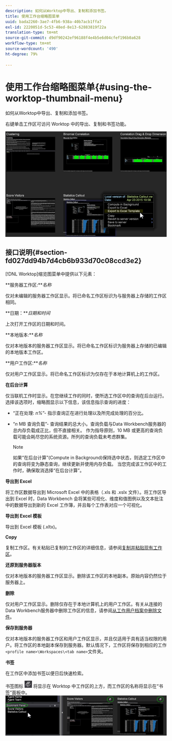 ```yaml
---
description: 如何从Worktop中导出、复制和添加书签。
title: 使用工作台缩略图菜单
uuid: bada2260-3ae7-4fb6-938a-40b7acb1ffa7
exl-id: 2220051d-5c53-48ed-8e13-62883819f22a
translation-type: tm+mt
source-git-commit: d9df90242ef96188f4e4b5e6d04cfef196b0a628
workflow-type: tm+mt
source-wordcount: '490'
ht-degree: 79%

---
```


# 使用工作台缩略图菜单{#using-the-worktop-thumbnail-menu}

如何从Worktop中导出、复制和添加书签。

右键单击工作区可访问 Worktop 中的导出、复制和书签功能。

![](assets/thumbnail_menu.png)

## 接口说明{#section-fd027dd94b7d4cb6b933d70c08ccd3e2}

[!DNL Worktop]缩览图菜单中提供以下元素：

**服务器工作区:***名称*

仅对未编辑的服务器工作区显示。将已命名工作区标识为与服务器上存储的工作区相同。

**日期：***日期和时间*

上次打开工作区的日期和时间。

**本地版本:***名称*

仅对本地版本的服务器工作区显示。将已命名工作区标识为服务器上存储的已编辑的本地版本工作区。

**用户工作区:***名称*

仅对用户工作区显示。将已命名工作区标识为仅存在于本地计算机上的工作区。

**在后台计算**

仅当联机工作时显示。在您继续工作的同时，使所选工作区中的查询在后台运行。选择该选项时，缩略图显示以下信息，该信息指示查询的进度：

* “正在处理: *n%*”- 指示查询正在进行处理以及所完成处理的百分比。
* “*n* MB 查询负载”- 查询结果的总大小。查询负载与Data Workbench服务器的总内存负载成正比，但不直接相关。 作为指导原则，10 MB 或更高的查询负载可能会耗尽您的系统资源。所列的查询负载未考虑群集。

   >[!NOTE]
   >
   >如果“在后台计算”(Compute in Background)保持选中状态，则选定工作区中的查询将变为静态查询，继续更新并使用内存负载。 当您完成该工作区中的工作时，确保取消选择“在后台计算”。

**导出到 Excel**

将工作区数据导出到 Microsoft Excel 中的表格（.xls 和 .xslx 文件）。将工作区导出到 Excel 时，Data Workbench 会将某些可视化、维度和值图例以及文本批注中的数据导出到新的 Excel 工作簿，并且每个工作表对应一个可视化。

**导出到 Excel 模板**

导出到 Excel 模板 (.xltx)。

**Copy**

复制工作区。有关粘贴已复制的工作区的详细信息，请参阅[复制并粘贴现有工作区](../../home/c-get-started/c-work-worksp/c-create-worksp.md#section-f91ae89b845640c9a4a52820a6110e65)。

**还原到服务器版本**

仅对本地版本的服务器工作区显示。删除该工作区的本地副本。原始内容仍然位于服务器上。

**删除**

仅对用户工作区显示。删除仅存在于本地计算机上的用户工作区。有关从连接的Data Workbench服务器中删除工作区的信息，请参阅[从工作用户档案中删除文件](../../home/c-get-started/c-admin-intrf/c-prof-mgr/t-del-files-wkg-prof.md#task-1e29c25e6c824cc9b51cb651e835856b)。

**保存到服务器**

仅对本地版本的服务器工作区和用户工作区显示，并且仅适用于具有适当权限的用户。将工作区的本地副本保存到服务器。默认情况下，工作区将保存到相应的工作`<profile name>\Workspaces\<tab name>`文件夹。

**书签**

在工作区中添加书签以便日后快速检索。

书签图标 ![](assets/bookmark_icon.png) 将显示在 Worktop 中工作区的上方，而工作区的名称将显示在“书签”面板中。  ![](assets/bookmark_worktop.png)
